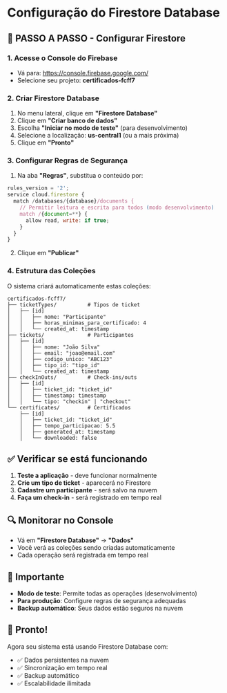 # Configuração do Firestore Database

## 🎯 **PASSO A PASSO - Configurar Firestore**

### 1. Acesse o Console do Firebase
- Vá para: https://console.firebase.google.com/
- Selecione seu projeto: **certificados-fcff7**

### 2. Criar Firestore Database
1. No menu lateral, clique em **"Firestore Database"**
2. Clique em **"Criar banco de dados"**
3. Escolha **"Iniciar no modo de teste"** (para desenvolvimento)
4. Selecione a localização: **us-central1** (ou a mais próxima)
5. Clique em **"Pronto"**

### 3. Configurar Regras de Segurança
1. Na aba **"Regras"**, substitua o conteúdo por:

```javascript
rules_version = '2';
service cloud.firestore {
  match /databases/{database}/documents {
    // Permitir leitura e escrita para todos (modo desenvolvimento)
    match /{document=**} {
      allow read, write: if true;
    }
  }
}
```

2. Clique em **"Publicar"**

### 4. Estrutura das Coleções
O sistema criará automaticamente estas coleções:

```
certificados-fcff7/
├── ticketTypes/          # Tipos de ticket
│   ├── [id]
│   │   ├── nome: "Participante"
│   │   ├── horas_minimas_para_certificado: 4
│   │   └── created_at: timestamp
├── tickets/              # Participantes
│   ├── [id]
│   │   ├── nome: "João Silva"
│   │   ├── email: "joao@email.com"
│   │   ├── codigo_unico: "ABC123"
│   │   ├── tipo_id: "tipo_id"
│   │   └── created_at: timestamp
├── checkInOuts/          # Check-ins/outs
│   ├── [id]
│   │   ├── ticket_id: "ticket_id"
│   │   ├── timestamp: timestamp
│   │   └── tipo: "checkin" | "checkout"
└── certificates/         # Certificados
    ├── [id]
    │   ├── ticket_id: "ticket_id"
    │   ├── tempo_participacao: 5.5
    │   ├── generated_at: timestamp
    │   └── downloaded: false
```

## ✅ **Verificar se está funcionando**

1. **Teste a aplicação** - deve funcionar normalmente
2. **Crie um tipo de ticket** - aparecerá no Firestore
3. **Cadastre um participante** - será salvo na nuvem
4. **Faça um check-in** - será registrado em tempo real

## 🔍 **Monitorar no Console**

- Vá em **"Firestore Database"** → **"Dados"**
- Você verá as coleções sendo criadas automaticamente
- Cada operação será registrada em tempo real

## 🚨 **Importante**

- **Modo de teste**: Permite todas as operações (desenvolvimento)
- **Para produção**: Configure regras de segurança adequadas
- **Backup automático**: Seus dados estão seguros na nuvem

## 🎉 **Pronto!**

Agora seu sistema está usando Firestore Database com:
- ✅ Dados persistentes na nuvem
- ✅ Sincronização em tempo real
- ✅ Backup automático
- ✅ Escalabilidade ilimitada 